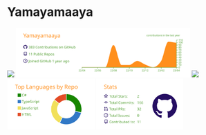 # Yamayamaaya
<div>
<img width=10% src = "https://user-images.githubusercontent.com/100800509/235336297-0b1b8ca9-314f-4fe7-a6bb-2a394601a15e.png">
<img width=80% src = "https://raw.githubusercontent.com/Yamayamaaya/Yamayamaaya/main/profile-summary-card-output/flag_india/0-profile-details.svg">
<img width=10% src = "https://user-images.githubusercontent.com/100800509/235336297-0b1b8ca9-314f-4fe7-a6bb-2a394601a15e.png">
<img width=40% src = "https://raw.githubusercontent.com/Yamayamaaya/Yamayamaaya/main/profile-summary-card-output/flag_india/1-repos-per-language.svg">
<img width=40% src = "https://raw.githubusercontent.com/Yamayamaaya/Yamayamaaya/main/profile-summary-card-output/flag_india/3-stats.svg">
</div>
